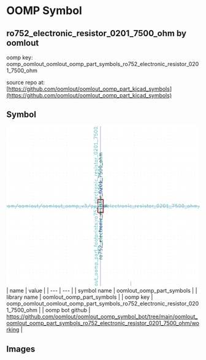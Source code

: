 # OOMP Symbol  
## ro752_electronic_resistor_0201_7500_ohm  by oomlout  
  
oomp key: oomp_oomlout_oomlout_oomp_part_symbols_ro752_electronic_resistor_0201_7500_ohm  
  
source repo at: [https://github.com/oomlout/oomlout_oomp_part_kicad_symbols](https://github.com/oomlout/oomlout_oomp_part_kicad_symbols)  
## Symbol  
  
[![working.png](working_600.png)](working.png)  
| name | value | 
| --- | --- | 
| symbol name | oomlout_oomp_part_symbols | 
| library name | oomlout_oomp_part_symbols | 
| oomp key | oomp_oomlout_oomlout_oomp_part_symbols_ro752_electronic_resistor_0201_7500_ohm | 
| oomp bot github | https://github.com/oomlout/oomlout_oomp_symbol_bot/tree/main/oomlout_oomlout_oomp_part_symbols_ro752_electronic_resistor_0201_7500_ohm/working | 
## Images  
